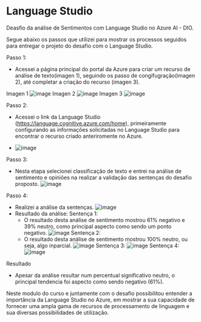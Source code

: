 # Language Studio

 Deasfio da análise de Sentimentos com Language Studio no Azure AI - DIO.
 
Segue abaixo os passos que utilizei para mostrar os processos seguidos para entregar o projeto do desafio com o Language Studio.

Passo 1:
- Acessei a página principal do portal da Azure para criar um recurso de análise de texto(imagen 1), seguindo os passo de congifugração(imagen 2), até completar a criação do recurso (imagen 3).

Imagen 1
![image](https://github.com/Andrelpavan/languagestudio/assets/69944259/b628bb13-fd13-4377-9313-eb8cf2186aef)
Imagen 2
![image](https://github.com/Andrelpavan/languagestudio/assets/69944259/eebe6c5c-e328-4a84-a466-edf3e99083a4)
Imagen 3
![image](https://github.com/Andrelpavan/languagestudio/assets/69944259/ae246d91-f38d-4ff3-a72c-b1379e85d4c8)

Passo 2:
- Acessei o link da Language Studio (https://language.cognitive.azure.com/home), primeiramente configurando as informações solicitadas no Language Studio para encontrar o recurso criado anteriromente no Azure.

- ![image](https://github.com/Andrelpavan/languagestudio/assets/69944259/a65d85c4-0258-43b2-afca-8f4d9a0cf736)

Passo 3:
- Nesta etapa selecionei classificação de texto e entrei na análise de sentimento e opiniões na realizar a validação das sentenças do desafio proposto.
  ![image](https://github.com/Andrelpavan/languagestudio/assets/69944259/c5b06350-7bcc-45ba-a6e7-1716c2b74f15)

Passo 4:
- Realizei a análise da sentenças.
  ![image](https://github.com/Andrelpavan/languagestudio/assets/69944259/b84a97ec-43ea-4700-b7f4-5389bbad3e9d)
- Resultado da análise:
  Sentença 1:
  - O resultado desta análise de sentimento mostrou 61% negativo e 39% neutro, como principal aspecto como sendo um ponto negativo.
  ![image](https://github.com/Andrelpavan/languagestudio/assets/69944259/fc55254c-717b-4963-92cc-ae011d3e3ca2)
  Sentença 2:
  - O resultado desta análise de sentimento mostrou 100% neutro, ou seja, algo inparcial. 
  ![image](https://github.com/Andrelpavan/languagestudio/assets/69944259/d91076d2-1bb1-401b-9878-1e1fd81d7fcb)
  Sentença 3:
  ![image](https://github.com/Andrelpavan/languagestudio/assets/69944259/2a3ccf9c-9770-4945-ac21-6ff60022ce09)
  Sentença 4:
  ![image](https://github.com/Andrelpavan/languagestudio/assets/69944259/d6232b6b-1526-472a-a8c1-4121232fef0f)

Resultado
- Apesar da análise resultar num percentual significativo neutro, o principal tendencia foi aspecto como sendo negativo (61%).
  
Neste modulo do curso e juntamente com o desafio possibilitou entender a importância da Language Studio no Azure, em mostrar a sua capacidade de fornecer uma ampla gama de recursos de processamento de linguagem e sua diversas possibilidades de utilização.
